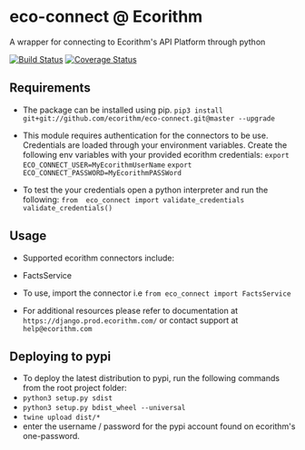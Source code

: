 # eco-connect @ Ecorithm
A wrapper for connecting to Ecorithm's API Platform through python

[![Build Status](https://travis-ci.org/ecorithm/eco-connect.svg?branch=master)](https://travis-ci.org/ecorithm/eco-connect)
[![Coverage Status](https://coveralls.io/repos/github/ecorithm/eco-connect/badge.svg?branch=master&t=RDCkPJ)](https://coveralls.io/github/ecorithm/eco-connect?branch=master)

## Requirements
- The package can be installed using pip.
  `pip3 install git+git://github.com/ecorithm/eco-connect.git@master --upgrade
`
- This module requires authentication for the connectors to be use. Credentials are loaded through your environment variables. Create the following env variables with your provided ecorithm credentials:
`export ECO_CONNECT_USER=MyEcorithmUserName`
`export ECO_CONNECT_PASSWORD=MyEcorithmPASSWord`

- To test the your credentials open a python interpreter and run the following:
`from  eco_connect import validate_credentials`
`validate_credentials()`


## Usage
- Supported ecorithm connectors include:
* FactsService

- To use, import the connector i.e `from eco_connect import FactsService`

- For additional resources please refer to documentation at `https://django.prod.ecorithm.com/`
or contact support at `help@ecorithm.com`

## Deploying to pypi
- To deploy the latest distribution to pypi, run the following commands from the root project folder:
- `python3 setup.py sdist`
- `python3 setup.py bdist_wheel --universal`
- `twine upload dist/*`
- enter the username / password for the pypi account found on ecorithm's one-password.

